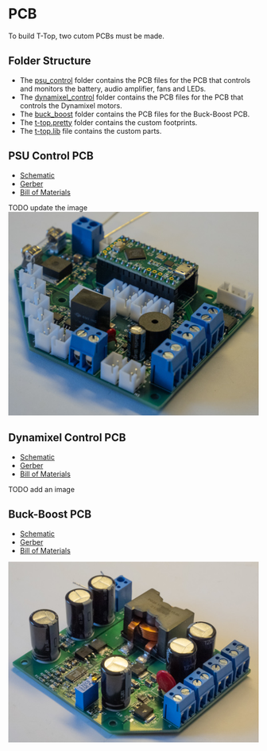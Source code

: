 # PCB
To build T-Top, two cutom PCBs must be made.

## Folder Structure
- The [psu_control](psu_control) folder contains the PCB files for the PCB that controls and monitors the battery, audio amplifier, fans and LEDs.
- The [dynamixel_control](dynamixel_control) folder contains the PCB files for the PCB that controls the Dynamixel motors.
- The [buck_boost](buck_boost) folder contains the PCB files for the Buck-Boost PCB.
- The [t-top.pretty](t-top.pretty) folder contains the custom footprints.
- The [t-top.lib](t-top.lib) file contains the custom parts.

## PSU Control PCB
- [Schematic](psu_control/schematic.pdf)
- [Gerber](psu_control/gerber)
- [Bill of Materials](../documentation/assembly/00_ORDER_PRINT_LASER_CUTTING.md#psu-control-pcb)

TODO update the image
![PSU Control PCB](images/PSU%20Control%20PCB.jpg)

## Dynamixel Control PCB
- [Schematic](dynamixel_control/schematic.pdf)
- [Gerber](dynamixel_control/gerber)
- [Bill of Materials](../documentation/assembly/00_ORDER_PRINT_LASER_CUTTING.md#dynamixel-control-pcb)

TODO add an image

## Buck-Boost PCB
- [Schematic](buck_boost/schematic.pdf)
- [Gerber](buck_boost/gerber)
- [Bill of Materials](../documentation/assembly/00_ORDER_PRINT_LASER_CUTTING.md#buck-boost-pcb)

![Buck-Boost PCB](images/Buck-Boost%20PCB.jpg)
